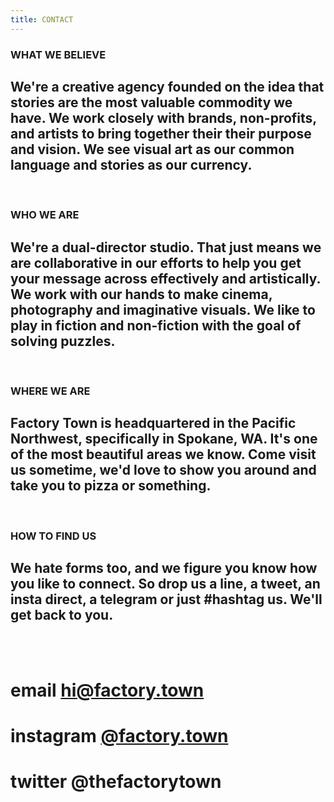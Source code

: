```yaml
---
title: CONTACT
---
```


### WHAT WE BELIEVE 

## We're a creative agency founded on the idea that stories are the most valuable commodity we have. We work closely with brands, non-profits, and artists to bring together their their purpose and vision. We see visual art as our common language and stories as our currency.
<BR>

### WHO WE ARE 

## We're a dual-director studio. That just means we are collaborative in our efforts to help you get your message across effectively and artistically. We work with our hands to make cinema, photography and imaginative visuals. We like to play in fiction and non-fiction with the goal of solving puzzles.
<BR>

### WHERE WE ARE 

## Factory Town is headquartered in the Pacific Northwest, specifically in Spokane, WA. It's one of the most beautiful areas we know. Come visit us sometime, we'd love to show you around and take you to pizza or something.
<BR>

### HOW TO FIND US 

## We hate forms too, and we figure you know how you like to connect. So drop us a line, a tweet, an insta direct, a telegram or just #hashtag us. We'll get back to you.
<BR>
<BR>

# email <a href="mailto:hi@factory.town?subject=There's something we want to say..." target="_top">hi@factory.town</a>

 # instagram [@factory.town](http://instagram.com/factory.town)

# twitter @thefactorytown